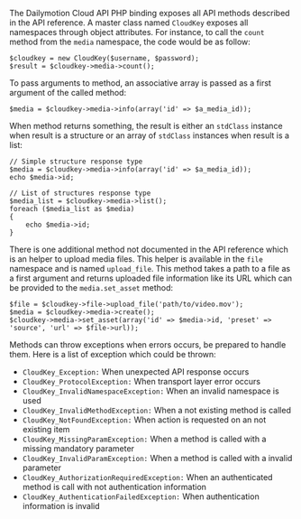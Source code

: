 The Dailymotion Cloud API PHP binding exposes all API methods described in the API reference. A
master class named `CloudKey` exposes all namespaces through object attributes. For instance, to
call the `count` method from the `media` namespace, the code would be as
follow:

    $cloudkey = new CloudKey($username, $password);
    $result = $cloudkey->media->count();

To pass arguments to method, an associative array is passed as a first argument of the called method:

    $media = $cloudkey->media->info(array('id' => $a_media_id));

When method returns something, the result is either an `stdClass` instance when result is a
structure or an array of `stdClass` instances when result is a list:

    // Simple structure response type
    $media = $cloudkey->media->info(array('id' => $a_media_id));
    echo $media->id;

    // List of structures response type
    $media_list = $cloudkey->media->list();
    foreach ($media_list as $media)
    {
        echo $media->id;
    }

There is one additional method not documented in the API reference which is an helper to upload
media files. This helper is available in the `file` namespace and is named `upload_file`. This
method takes a path to a file as a first argument and returns uploaded file information like its URL
which can be provided to the `media.set_asset` method:

    $file = $cloudkey->file->upload_file('path/to/video.mov');
    $media = $cloudkey->media->create();
    $cloudkey->media->set_asset(array('id' => $media->id, 'preset' => 'source', 'url' => $file->url));


Methods can throw exceptions when errors occurs, be prepared to handle them. Here is a list of
exception which could be thrown:

- `CloudKey_Exception:` When unexpected API response occurs
- `CloudKey_ProtocolException:` When transport layer error occurs
- `CloudKey_InvalidNamespaceException:` When an invalid namespace is used
- `CloudKey_InvalidMethodException:` When a not existing method is called
- `CloudKey_NotFoundException:` When action is requested on an not existing item
- `CloudKey_MissingParamException:` When a method is called with a missing mandatory parameter
- `CloudKey_InvalidParamException:` When a method is called with a invalid parameter
- `CloudKey_AuthorizationRequiredException:` When an authenticated method is call with not authentication information
- `CloudKey_AuthenticationFailedException:` When authentication information is invalid
